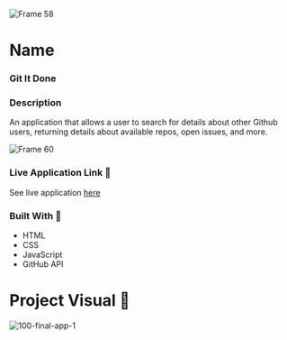 

![Frame 58](https://user-images.githubusercontent.com/77648727/110423056-400b7400-8055-11eb-86a6-4bd3f52c85bc.png)

# Name 
### Git It Done   

### Description
An application that allows a user to search for details about other Github users, returning details about available repos, open issues, and more.

![Frame 60](https://user-images.githubusercontent.com/77648727/110560471-e8bfdf00-80fa-11eb-8dde-2dd2b083bddf.png)

### Live Application Link :eyes:
See live application [here](https://sarahdurks.github.io/git-it-done/)


### Built With :toolbox: 
- HTML
- CSS
- JavaScript
- GitHub API

# Project Visual :metal:
![100-final-app-1](https://user-images.githubusercontent.com/77648727/110562080-b82d7480-80fd-11eb-8612-54c62db3d695.jpg)

